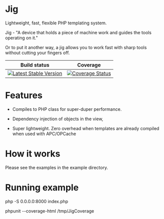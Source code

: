 Jig
===

Lightweight, fast, flexible PHP templating system.

Jig - "A device that holds a piece of machine work and guides the tools operating on it."

Or to put it another way, a jig allows you to work fast with sharp tools without cutting your fingers off.


<table>
    <thead>
        <tr>
            <th>Build status</th>
            <th>Coverage</th>
        </tr>
    </thead>
    <tbody>
        <tr>
            <td>
                <a href="https://travis-ci.org/Danack/Jig ">
                    <img src="https://travis-ci.org/Danack/Jig.png" alt="Latest Stable Version" style="max-width:100%;">
                </a>
            </td>
            <td>
                <a href="https://scrutinizer-ci.com/g/Danack/Jig/">
                    <img src="https://scrutinizer-ci.com/g/Danack/Jig/badges/coverage.png?s=70806917f23a4e848d7c7415ac71e25256ec9b58" alt="Coverage Status" style="max-width:100%;">
                </a>
            </td>
        </tr>
    </tbody>
</table>


Features 
========

* Compiles to PHP class for super-duper performance.

* Dependency injection of objects in the view, 

* Super lightweight. Zero overhead when templates are already compiled when used with APC/OPCache


How it works
============

Please see the examples in the example directory.


Running example
===============

php -S 0.0.0.0:8000 index.php



phpunit --coverage-html /tmp/JigCoverage
